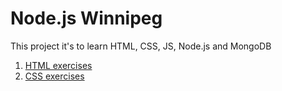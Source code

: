 # Node.js Winnipeg

This project it's to learn HTML, CSS, JS, Node.js and MongoDB

1. [HTML exercises](html)
2. [CSS exercises](css)